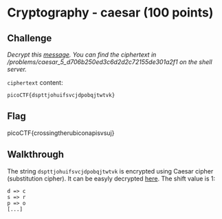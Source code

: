 
# Cryptography - caesar (100 points)

## Challenge

*Decrypt this [message](./ciphertext). You can find the ciphertext in /problems/caesar_5_d706b250ed3c6d2d2c72155de301a2f1 on the shell server.*

`ciphertext` content:

```raw
picoCTF{dspttjohuifsvcjdpobqjtwtvk}
```

## Flag

picoCTF{crossingtherubiconapisvsuj}

## Walkthrough

The string `dspttjohuifsvcjdpobqjtwtvk` is encrypted using Caesar cipher (substitution cipher). It can be easyly decrypted [here](https://www.dcode.fr/chiffre-cesar). The shift value is 1:

```raw
d => c
s => r
p => o
[...]
```
